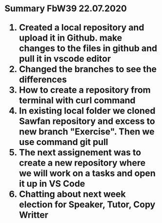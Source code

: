 
<h1> Summary FbW39 22.07.2020

1.  Created a local repository and upload it in Github. make changes to the files in github and pull it in vscode editor
2. Changed the branches to see the differences
3. How to create a repository from terminal with curl command
4. In existing local folder we cloned Sawfan repository and excess to new branch "Exercise". Then we use command git pull
5. The next assignement was to create a new repository where we will work on a tasks and open it up in VS Code
6. Chatting about next week election for Speaker, Tutor, Copy Writter



<!--stackedit_data:
eyJoaXN0b3J5IjpbMjA0NjY2MjU0NF19
-->
